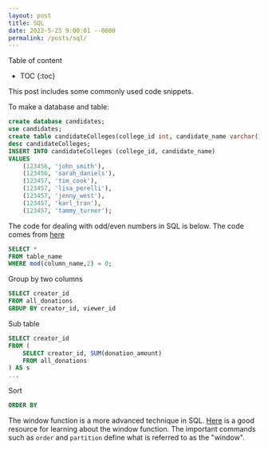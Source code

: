 ```yaml
---
layout: post
title: SQL
date: 2022-5-25 9:00:01 --0000
permalink: /posts/sql/
---
```


Table of content
* TOC
{:toc}

This post includes some commonly used code snippets.

To make a database and table:
```sql
create database candidates;
use candidates;
create table candidateColleges(college_id int, candidate_name varchar(100));
desc candidateColleges;
INSERT INTO candidateColleges (college_id, candidate_name)
VALUES
	(123456, 'john_smith'),
    (123456, 'sarah_daniels'),
    (123457, 'tim_cook'),
    (123457, 'lisa_perelli'),
    (123457, 'jenny_west'),
    (123457, 'karl_tran'),
    (123457, 'tammy_turner');
```

The code for dealing with odd/even numbers in SQL is below. The code comes from [here](https://tableplus.com/blog/2019/09/select-rows-odd-even-value.html)
```sql
SELECT * 
FROM table_name 
WHERE mod(column_name,2) = 0;
```

Group by two columns
```sql
SELECT creator_id
FROM all_donations
GROUP BY creator_id, viewer_id
```

Sub table
```sql
SELECT creator_id
FROM (
    SELECT creator_id, SUM(donation_amount)
    FROM all_donations
) AS s
...
```

Sort
```sql
ORDER BY
```

The window function is a more advanced technique in SQL. [Here](https://mode.com/sql-tutorial/sql-window-functions/) is a good resource for learning about the window function. The important commands such as `order` and `partition` define what is referred to as the "window".
